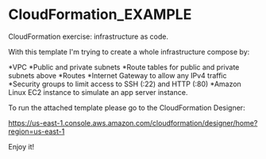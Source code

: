 # CloudFormation_EXAMPLE
CloudFormation exercise: infrastructure as code.

With this template I'm trying to create a whole infrastructure compose by:

*VPC
*Public and private subnets
*Route tables for public and private subnets above
*Routes
*Internet Gateway to allow any IPv4 traffic
*Security groups to limit access to SSH (:22) and HTTP (:80)
*Amazon Linux EC2 instance to simulate an app server instance.

To run the attached template please go to the CloudFormation Designer:

https://us-east-1.console.aws.amazon.com/cloudformation/designer/home?region=us-east-1

Enjoy it!
